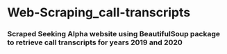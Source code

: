 # Web-Scraping_call-transcripts

### Scraped Seeking Alpha website using BeautifulSoup package to retrieve call transcripts for years 2019 and 2020
